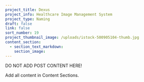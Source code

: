 ```yaml
---
project_title: Dexus
project_info: Healthcare Image Management System
project_type: Naming
draft: false
link: false
sort_number: 19
project_thumbnail_image: /uploads/istock-500905104-thumb.jpg
content_section:
  - section_text_markdown:
    section_image:
---
```



DO NOT ADD POST CONTENT HERE!

Add all content in Content Sections.